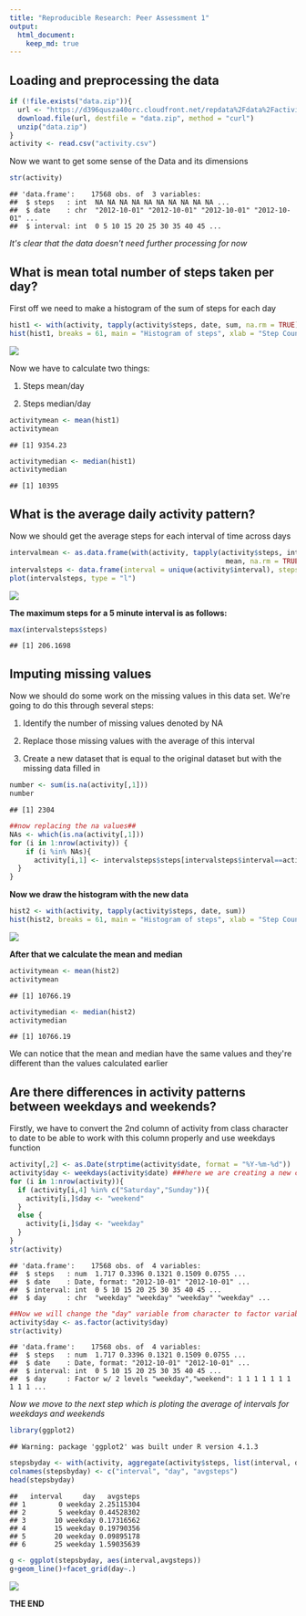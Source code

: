 ```yaml
---
title: "Reproducible Research: Peer Assessment 1"
output: 
  html_document:
    keep_md: true
---
```



## Loading and preprocessing the data

```r
if (!file.exists("data.zip")){
  url <- "https://d396qusza40orc.cloudfront.net/repdata%2Fdata%2Factivity.zip"
  download.file(url, destfile = "data.zip", method = "curl")
  unzip("data.zip")
}
activity <- read.csv("activity.csv")
```
Now we want to get some sense of the Data and its dimensions

```r
str(activity)
```

```
## 'data.frame':	17568 obs. of  3 variables:
##  $ steps   : int  NA NA NA NA NA NA NA NA NA NA ...
##  $ date    : chr  "2012-10-01" "2012-10-01" "2012-10-01" "2012-10-01" ...
##  $ interval: int  0 5 10 15 20 25 30 35 40 45 ...
```
*It's clear that the data doesn't need further processing for now*

## What is mean total number of steps taken per day?
First off we need to make a histogram of the sum of steps for each day

```r
hist1 <- with(activity, tapply(activity$steps, date, sum, na.rm = TRUE))
hist(hist1, breaks = 61, main = "Histogram of steps", xlab = "Step Count")
```

![](PA1_template_files/figure-html/unnamed-chunk-3-1.png)<!-- -->

Now we have to calculate two things:

1. Steps mean/day

2. Steps median/day


```r
activitymean <- mean(hist1)
activitymean
```

```
## [1] 9354.23
```

```r
activitymedian <- median(hist1)
activitymedian
```

```
## [1] 10395
```
## What is the average daily activity pattern?
Now we should get the average steps for each interval of time across days 

```r
intervalmean <- as.data.frame(with(activity, tapply(activity$steps, interval, 
                                                     mean, na.rm = TRUE)))
intervalsteps <- data.frame(interval = unique(activity$interval), steps = intervalmean[,1])
plot(intervalsteps, type = "l")
```

![](PA1_template_files/figure-html/unnamed-chunk-5-1.png)<!-- -->

**The maximum steps for a 5 minute interval is as follows:**

```r
max(intervalsteps$steps)
```

```
## [1] 206.1698
```
## Imputing missing values
Now we should do some work on the missing values in this data set.
We're going to do this through several steps:

1. Identify the number of missing values denoted by NA

2. Replace those missing values with the average of this interval

3. Create a new dataset that is equal to the original dataset but with the missing data filled in


```r
number <- sum(is.na(activity[,1]))
number
```

```
## [1] 2304
```

```r
##now replacing the na values##
NAs <- which(is.na(activity[,1]))
for (i in 1:nrow(activity)) {
    if (i %in% NAs){
      activity[i,1] <- intervalsteps$steps[intervalsteps$interval==activity[i,3]]
  }
} 
```
**Now we draw the histogram with the new data**

```r
hist2 <- with(activity, tapply(activity$steps, date, sum))
hist(hist2, breaks = 61, main = "Histogram of steps", xlab = "Step Count")
```

![](PA1_template_files/figure-html/unnamed-chunk-8-1.png)<!-- -->

**After that we calculate the mean and median**

```r
activitymean <- mean(hist2)
activitymean
```

```
## [1] 10766.19
```

```r
activitymedian <- median(hist2)
activitymedian
```

```
## [1] 10766.19
```
We can notice that the mean and median have the same values and they're different
than the values calculated earlier

## Are there differences in activity patterns between weekdays and weekends?
Firstly, we have to convert the 2nd column of activity from class character to date to be able to work with this column properly and use weekdays function

```r
activity[,2] <- as.Date(strptime(activity$date, format = "%Y-%m-%d"))
activity$day <- weekdays(activity$date) ###here we are creating a new column###
for (i in 1:nrow(activity)){
  if (activity[i,4] %in% c("Saturday","Sunday")){
    activity[i,]$day <- "weekend"
  }
  else {
    activity[i,]$day <- "weekday"
  }
}
str(activity)
```

```
## 'data.frame':	17568 obs. of  4 variables:
##  $ steps   : num  1.717 0.3396 0.1321 0.1509 0.0755 ...
##  $ date    : Date, format: "2012-10-01" "2012-10-01" ...
##  $ interval: int  0 5 10 15 20 25 30 35 40 45 ...
##  $ day     : chr  "weekday" "weekday" "weekday" "weekday" ...
```

```r
##Now we will change the "day" variable from character to factor variable##
activity$day <- as.factor(activity$day)
str(activity)
```

```
## 'data.frame':	17568 obs. of  4 variables:
##  $ steps   : num  1.717 0.3396 0.1321 0.1509 0.0755 ...
##  $ date    : Date, format: "2012-10-01" "2012-10-01" ...
##  $ interval: int  0 5 10 15 20 25 30 35 40 45 ...
##  $ day     : Factor w/ 2 levels "weekday","weekend": 1 1 1 1 1 1 1 1 1 1 ...
```

*Now we move to the next step which is ploting the average of intervals for weekdays and weekends*


```r
library(ggplot2)
```

```
## Warning: package 'ggplot2' was built under R version 4.1.3
```

```r
stepsbyday <- with(activity, aggregate(activity$steps, list(interval, day),mean))
colnames(stepsbyday) <- c("interval", "day", "avgsteps")
head(stepsbyday)
```

```
##   interval     day   avgsteps
## 1        0 weekday 2.25115304
## 2        5 weekday 0.44528302
## 3       10 weekday 0.17316562
## 4       15 weekday 0.19790356
## 5       20 weekday 0.09895178
## 6       25 weekday 1.59035639
```

```r
g <- ggplot(stepsbyday, aes(interval,avgsteps))
g+geom_line()+facet_grid(day~.)
```

![](PA1_template_files/figure-html/unnamed-chunk-11-1.png)<!-- -->

**THE END**
